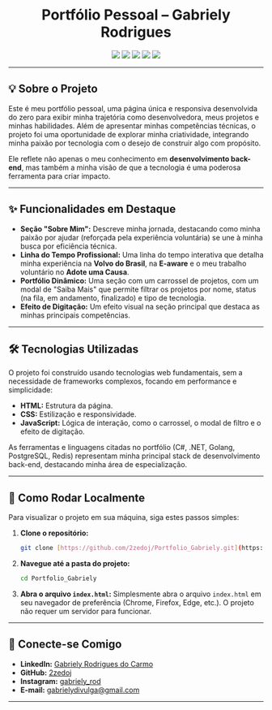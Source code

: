 <h1 align="center">Portfólio Pessoal – Gabriely Rodrigues</h1>
<p align="center">
  <img src="https://img.shields.io/badge/.NET-512BD4?style=for-the-badge&logo=dotnet&logoColor=white" />
  <img src="https://img.shields.io/badge/Go-00ADD8?style=for-the-badge&logo=go&logoColor=white" />
  <img src="https://img.shields.io/badge/HTML5-E34F26?style=for-the-badge&logo=html5&logoColor=white" />
  <img src="https://img.shields.io/badge/CSS3-1572B6?style=for-the-badge&logo=css3&logoColor=white" />
  <img src="https://img.shields.io/badge/JavaScript-F7DF1E?style=for-the-badge&logo=javascript&logoColor=black" />
</p>

---

## 💡 Sobre o Projeto
Este é meu portfólio pessoal, uma página única e responsiva desenvolvida do zero para exibir minha trajetória como desenvolvedora, meus projetos e minhas habilidades. Além de apresentar minhas competências técnicas, o projeto foi uma oportunidade de explorar minha criatividade, integrando minha paixão por tecnologia com o desejo de construir algo com propósito.

Ele reflete não apenas o meu conhecimento em **desenvolvimento back-end**, mas também a minha visão de que a tecnologia é uma poderosa ferramenta para criar impacto.

---

## ✨ Funcionalidades em Destaque
- **Seção "Sobre Mim":** Descreve minha jornada, destacando como minha paixão por ajudar (reforçada pela experiência voluntária) se une à minha busca por eficiência técnica.
- **Linha do Tempo Profissional:** Uma linha do tempo interativa que detalha minha experiência na **Volvo do Brasil**, na **E-aware** e o meu trabalho voluntário no **Adote uma Causa**.
- **Portfólio Dinâmico:** Uma seção com um carrossel de projetos, com um modal de "Saiba Mais" que permite filtrar os projetos por nome, status (na fila, em andamento, finalizado) e tipo de tecnologia.
- **Efeito de Digitação:** Um efeito visual na seção principal que destaca as minhas principais competências.

---

## 🛠️ Tecnologias Utilizadas
O projeto foi construído usando tecnologias web fundamentais, sem a necessidade de frameworks complexos, focando em performance e simplicidade:
- **HTML:** Estrutura da página.
- **CSS:** Estilização e responsividade.
- **JavaScript:** Lógica de interação, como o carrossel, o modal de filtro e o efeito de digitação.

As ferramentas e linguagens citadas no portfólio (C#, .NET, Golang, PostgreSQL, Redis) representam minha principal stack de desenvolvimento back-end, destacando minha área de especialização.

---

## 🚀 Como Rodar Localmente
Para visualizar o projeto em sua máquina, siga estes passos simples:

1.  **Clone o repositório:**
    ```bash
    git clone [https://github.com/2zedoj/Portfolio_Gabriely.git](https://github.com/2zedoj/Portfolio_Gabriely.git)
    ```
2.  **Navegue até a pasta do projeto:**
    ```bash
    cd Portfolio_Gabriely
    ```
3.  **Abra o arquivo `index.html`:**
    Simplesmente abra o arquivo `index.html` em seu navegador de preferência (Chrome, Firefox, Edge, etc.). O projeto não requer um servidor para funcionar.

---

## 💌 Conecte-se Comigo
- **LinkedIn:** [Gabriely Rodrigues do Carmo](https://www.linkedin.com/in/gabriely-rodrigues-do-carmo-a133a1235/)
- **GitHub:** [2zedoj](https://github.com/2zedoj)
- **Instagram:** [gabriely_rod](https://www.instagram.com/gabriely_rod/)
- **E-mail:** gabrielydivulga@gmail.com

---

